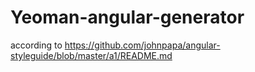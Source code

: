 # Yeoman-angular-generator


according to https://github.com/johnpapa/angular-styleguide/blob/master/a1/README.md
